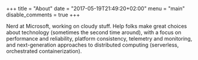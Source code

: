 +++
title = "About"
date = "2017-05-19T21:49:20+02:00"
menu = "main"
disable_comments = true
+++

Nerd at Microsoft, working on cloudy stuff.  Help folks make great choices about technology 
(sometimes the second time around), with a focus on performance and reliability, platform consistency, telemetry and monitoring, and next-generation approaches to distributed computing (serverless, orchestrated containerization).  